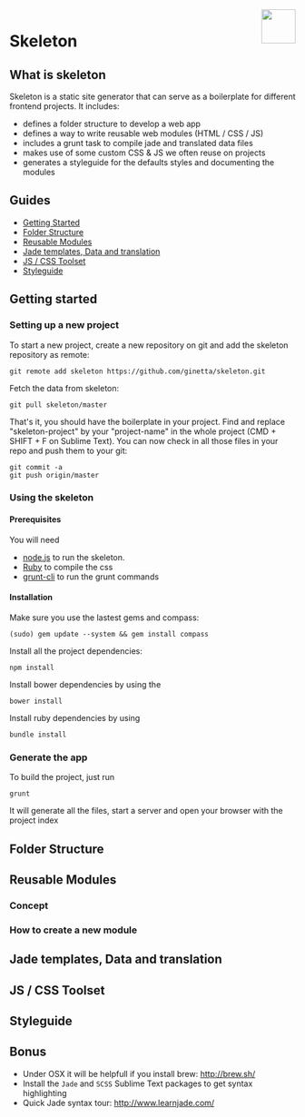 <img align="right" height="60" style="margin: 0 0 20px 20px" src="http://imgh.us/skeleton.svg">

# Skeleton

## What is skeleton
Skeleton is a static site generator that can serve as a boilerplate for different frontend projects. It includes:
- defines a folder structure to develop a web app
- defines a way to write reusable web modules (HTML / CSS / JS)
- includes a grunt task to compile jade and translated data files
- makes use of some custom CSS & JS we often reuse on projects
- generates a styleguide for the defaults styles and documenting the modules

## Guides

- [Getting Started](#getting-started)
- [Folder Structure](#folder-structure)
- [Reusable Modules](#reusable-modules)
- [Jade templates, Data and translation](#templates)
- [JS / CSS Toolset](#toolset)
- [Styleguide](#styleguide)


## <a id="getting-started">Getting started</a>

### Setting up a new project
To start a new project, create a new repository on git and add the skeleton repository as remote:

    git remote add skeleton https://github.com/ginetta/skeleton.git 

Fetch the data from skeleton:

    git pull skeleton/master

That's it, you should have the boilerplate in your project.
Find and replace "skeleton-project" by your "project-name" in the whole project (CMD + SHIFT + F on Sublime Text). You can now check in all those files in your repo and push them to your git:

    git commit -a
    git push origin/master

### Using the skeleton

#### Prerequisites
You will need 
  - [node.js](http://nodejs.org/) to run the skeleton.
  - [Ruby](https://www.ruby-lang.org/en/) to compile the css
  - [grunt-cli](https://github.com/gruntjs/grunt-cli) to run the grunt commands

#### Installation

Make sure you use the lastest gems and compass:

    (sudo) gem update --system && gem install compass

Install all the project dependencies:
    
    npm install

Install bower dependencies by using the

    bower install

Install ruby dependencies by using

    bundle install

### Generate the app

To build the project, just run

    grunt

It will generate all the files, start a server and open your browser with the project index


## <a id="folder-structure">Folder Structure</a>

## <a id="reusable-modules">Reusable Modules</a>
### Concept
### How to create a new module

## <a id="templates">Jade templates, Data and translation</a>

## <a id="toolset">JS / CSS Toolset</a>


## <a id="styleguide">Styleguide</a>

## Bonus

- Under OSX it will be helpfull if you install brew: http://brew.sh/
- Install the `Jade` and `SCSS` Sublime Text packages to get syntax highlighting
- Quick Jade syntax tour: http://www.learnjade.com/
